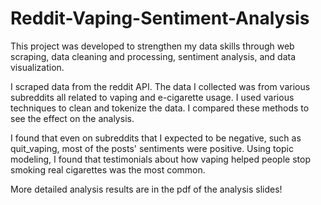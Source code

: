 # Reddit-Vaping-Sentiment-Analysis

This project was developed to strengthen my data skills through web scraping, data cleaning and processing, sentiment analysis, and data visualization.

I scraped data from the reddit API. The data I collected was from various subreddits all related to vaping and e-cigarette usage. 
I used various techniques to clean and tokenize the data. I compared these methods to see the effect on the analysis.

I found that even on subreddits that I expected to be negative, such as quit_vaping, most of the posts' sentiments were positive.
Using topic modeling, I found that testimonials about how vaping helped people stop smoking real cigarettes was the most common.

More detailed analysis results are in the pdf of the analysis slides!
